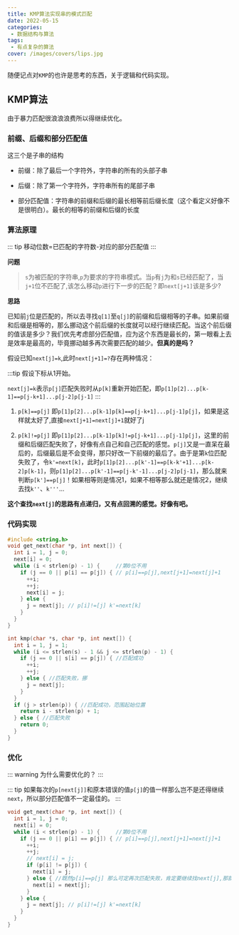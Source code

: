 ```yaml
---
title: KMP算法实现串的模式匹配
date: 2022-05-15 
categories:
 - 数据结构与算法
tags:
 - 有点复杂的算法
cover: /images/covers/lips.jpg
---
```


随便记点对```KMP```的也许是思考的东西，关于逻辑和代码实现。

<!-- more -->

## KMP算法

由于暴力匹配很浪浪浪费所以得继续优化。

### 前缀、后缀和部分匹配值

这三个是子串的结构

- 前缀：除了最后一个字符外，字符串的所有的头部子串

- 后缀：除了第一个字符外，字符串所有的尾部子串

- 部分匹配值：字符串的前缀和后缀的最长相等前后缀长度（这个看定义好像不是很明白）。最长的相等的前缀和后缀的长度

### 算法原理

::: tip
移动位数=已匹配的字符数-对应的部分匹配值
:::

**问题**
> ```s```为被匹配的字符串,```p```为要求的字符串模式。当```p```有```j```为和```s```已经匹配了，当```j+1```位不匹配了,该怎么移动```p```进行下一步的匹配？即```next[j+1]```该是多少?

**思路**

已知前```j```位是匹配的，所以去寻找```q[1]```至```q[j]```的前缀和后缀相等的子串。如果前缀和后缀是相等的，那么挪动这个前后缀的长度就可以经行继续匹配。当这个前后缀的值该是多少？我们优先考虑部分匹配值，应为这个东西是最长的，第一眼看上去是效率是最高的，毕竟挪动越多再次需要匹配的越少。**但真的是吗？**

假设已知```next[j]=k```,此时```next[j+1]=?```存在两种情况：

:::tip
假设下标从1开始。

```next[j]=k```表示```p[j]```匹配失败时从```p[k]```重新开始匹配，即```p[1]p[2]...p[k-1]==p[j-k+1]...p[j-2]p[j-1]```
:::

1. ```p[k]==p[j]``` 即```p[1]p[2]...p[k-1]p[k]==p[j-k+1]...p[j-1]p[j]```，如果是这样就太好了,直接```next[j+1]=next[j]+1```就好了j

2. ```p[k]!=p[j]``` 即```p[1]p[2]...p[k-1]p[k]!=p[j-k+1]...p[j-1]p[j]```，这里的前缀和后缀匹配失败了，好像有点自己和自己匹配的感觉。```p[j]```又是一直呆在最后的，后缀最后是不会变得，那只好改一下前缀的最后了。由于是第```k```位匹配失败了，令```k'=next[k]```，此时```p[1]p[2]...p[k'-1]==p[k-k'+1]...p[k-2]p[k-1]```，则```p[1]p[2]...p[k'-1]==p[j-k'-1]...p[j-2]p[j-1]```，那么就来判断```p[k']==p[j]```！如果相等则是情况1，如果不相等那么就还是情况2，继续去找```k''```、```k'''```...

**这个查找```next[j]```的思路有点递归，又有点回溯的感觉。好像有吧。**

### 代码实现

```c
#include <string.h>
void get_next(char *p, int next[]) {
  int i = 1, j = 0;
  next[i] = 0;
  while (i < strlen(p) - 1) {     //第0位不用
    if (j == 0 || p[i] == p[j]) { // p[i]==p[j],next[j+1]=next[j]+1
      ++i;
      ++j;
      next[i] = j;
    } else {
      j = next[j]; // p[i]!=[j] k'=next[k]
    }
  }
}

int kmp(char *s, char *p, int next[]) {
  int i = 1, j = 1;
  while (i <= strlen(s) - 1 && j <= strlen(p) - 1) {
    if (j == 0 || s[i] == p[j]) { //匹配成功
      ++i;
      ++j;
    } else { //匹配失败，挪
      j = next[j];
    }
  }
  if (j > strlen(p)) { //匹配成功，范围起始位置
    return i - strlen(p) + 1;
  } else { //匹配失败
    return 0;
  }
}
```
### 优化

::: warning
 为什么需要优化的？
:::

::: tip
如果每次的```p[next[j]]```和原本错误的值```p[j]```的值一样那么岂不是还得继续```next```，所以部分匹配值不一定最佳的。
:::

```c
void get_next(char *p, int next[]) {
  int i = 1, j = 0;
  next[i] = 0;
  while (i < strlen(p) - 1) {     //第0位不用
    if (j == 0 || p[i] == p[j]) { // p[i]==p[j],next[j+1]=next[j]+1
      ++i;
      ++j;
      // next[i] = j;
      if (p[i] != p[j]) {
        next[i] = j;
      } else { //既然p[i]==p[j] 那么可定再次匹配失败，肯定要继续找next[j],那就直接赋给它吧
        next[i] = next[j];
      }
    } else {
      j = next[j]; // p[i]!=[j] k'=next[k]
    }
  }
}

```
 